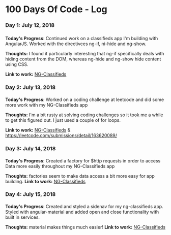 # 100 Days Of Code - Log

### Day 1: July 12, 2018 
##### 

**Today's Progress**: Continued work on a classifieds app I'm building with AngularJS. Worked with the directivces ng-if, ni-hide and ng-show. 

**Thoughts:** I found it particularly interesting that ng-if specifically deals with hiding content from the DOM, whereas ng-hide and ng-show hide content using CSS. 

**Link to work:** [NG-Classifieds](https://github.com/chupacabreh/ng-classifieds)


### Day 2: July 13, 2018 
####
**Today's Progress**: Worked on a coding challenge at leetcode and did some more work with my NG-Classifieds app

**Thoughts:** I'm a bit rusty at solving coding challenges so it took me a while to get this figured out. I just used a couple of for loops. 

**Link to work:** [NG-Classifieds](https://github.com/chupacabreh/ng-classifieds) & https://leetcode.com/submissions/detail/163620089/


### Day 3: July 14, 2018 
####
**Today's Progress**: Created a factory for $http requests in order to access Data more easily throughout my NG-Classifieds app

**Thoughts:** factories seem to make data access a bit more easy for app building. 
**Link to work:** [NG-Classifieds](https://github.com/chupacabreh/ng-classifieds) 


### Day 4: July 15, 2018 
####
**Today's Progress**: Created and styled a sidenav for my ng-classifieds app. Styled with angular-material and added open and close functionality with built in services. 

**Thoughts:** material makes things much easier! 
**Link to work:** [NG-Classifieds](https://github.com/chupacabreh/ng-classifieds) 
